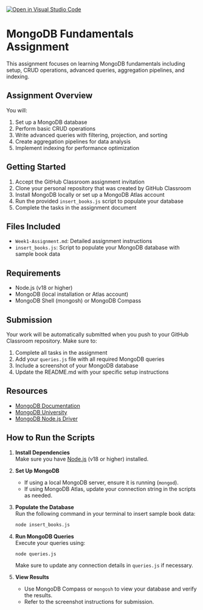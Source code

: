[![Open in Visual Studio Code](https://classroom.github.com/assets/open-in-vscode-2e0aaae1b6195c2367325f4f02e2d04e9abb55f0b24a779b69b11b9e10269abc.svg)](https://classroom.github.com/online_ide?assignment_repo_id=19714162&assignment_repo_type=AssignmentRepo)
# MongoDB Fundamentals Assignment

This assignment focuses on learning MongoDB fundamentals including setup, CRUD operations, advanced queries, aggregation pipelines, and indexing.

## Assignment Overview

You will:
1. Set up a MongoDB database
2. Perform basic CRUD operations
3. Write advanced queries with filtering, projection, and sorting
4. Create aggregation pipelines for data analysis
5. Implement indexing for performance optimization

## Getting Started

1. Accept the GitHub Classroom assignment invitation
2. Clone your personal repository that was created by GitHub Classroom
3. Install MongoDB locally or set up a MongoDB Atlas account
4. Run the provided `insert_books.js` script to populate your database
5. Complete the tasks in the assignment document

## Files Included

- `Week1-Assignment.md`: Detailed assignment instructions
- `insert_books.js`: Script to populate your MongoDB database with sample book data

## Requirements

- Node.js (v18 or higher)
- MongoDB (local installation or Atlas account)
- MongoDB Shell (mongosh) or MongoDB Compass

## Submission

Your work will be automatically submitted when you push to your GitHub Classroom repository. Make sure to:

1. Complete all tasks in the assignment
2. Add your `queries.js` file with all required MongoDB queries
3. Include a screenshot of your MongoDB database
4. Update the README.md with your specific setup instructions

## Resources

- [MongoDB Documentation](https://docs.mongodb.com/)
- [MongoDB University](https://university.mongodb.com/)
- [MongoDB Node.js Driver](https://mongodb.github.io/node-mongodb-native/)

## How to Run the Scripts

1. **Install Dependencies**  
   Make sure you have [Node.js](https://nodejs.org/) (v18 or higher) installed.

2. **Set Up MongoDB**  
   - If using a local MongoDB server, ensure it is running (`mongod`).
   - If using MongoDB Atlas, update your connection string in the scripts as needed.

3. **Populate the Database**  
   Run the following command in your terminal to insert sample book data:
   ```sh
   node insert_books.js
   ```

4. **Run MongoDB Queries**  
   Execute your queries using:
   ```sh
   node queries.js
   ```

   Make sure to update any connection details in `queries.js` if necessary.

5. **View Results**  
   - Use MongoDB Compass or `mongosh` to view your database and verify the results.
   - Refer to the screenshot instructions for submission.